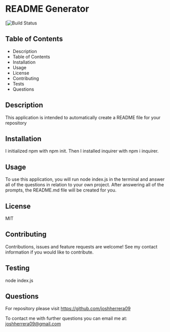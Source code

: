 # README Generator
[![Build Status](https://img.shields.io/badge/MIT-license-red)
## Table of Contents
- Description
- Table of Contents
- Installation
- Usage
- License
- Contributing
- Tests
- Questions
## Description
This application is intended to automatically create a README file for your repository
## Installation
I initialized npm with npm init.  Then I installed inquirer with npm i inquirer.
## Usage
To use this application, you will run node index.js in the terminal and answer all of the questions in relation to your own project.  After answering all of the prompts, the README.md file will be created for you.
## License
MIT
## Contributing
Contributions, issues and feature requests are welcome! See my contact information if you would like to contribute.
## Testing
node index.js
## Questions
For repository please visit https://github.com/joshherrera09

To contact me with further questions you can email me at: joshherrera09@gmail.com
